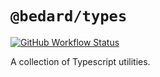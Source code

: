 # `@bedard/types`

[![GitHub Workflow Status](https://img.shields.io/github/workflow/status/scottbedard/types/Test)](https://github.com/scottbedard/types/actions/workflows/test.yml)

A collection of Typescript utilities.
